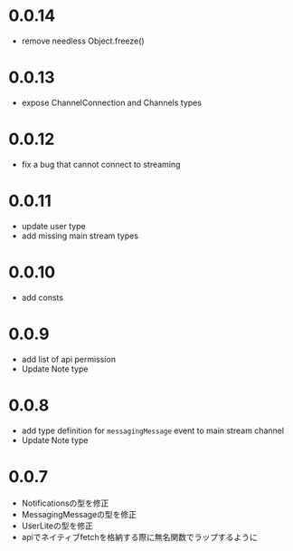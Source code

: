 # 0.0.14
- remove needless Object.freeze()

# 0.0.13
- expose ChannelConnection and Channels types

# 0.0.12
- fix a bug that cannot connect to streaming

# 0.0.11
- update user type
- add missing main stream types

# 0.0.10
- add consts

# 0.0.9
- add list of api permission
- Update Note type

# 0.0.8
- add type definition for `messagingMessage` event to main stream channel
- Update Note type

# 0.0.7
- Notificationsの型を修正
- MessagingMessageの型を修正
- UserLiteの型を修正
- apiでネイティブfetchを格納する際に無名関数でラップするように
